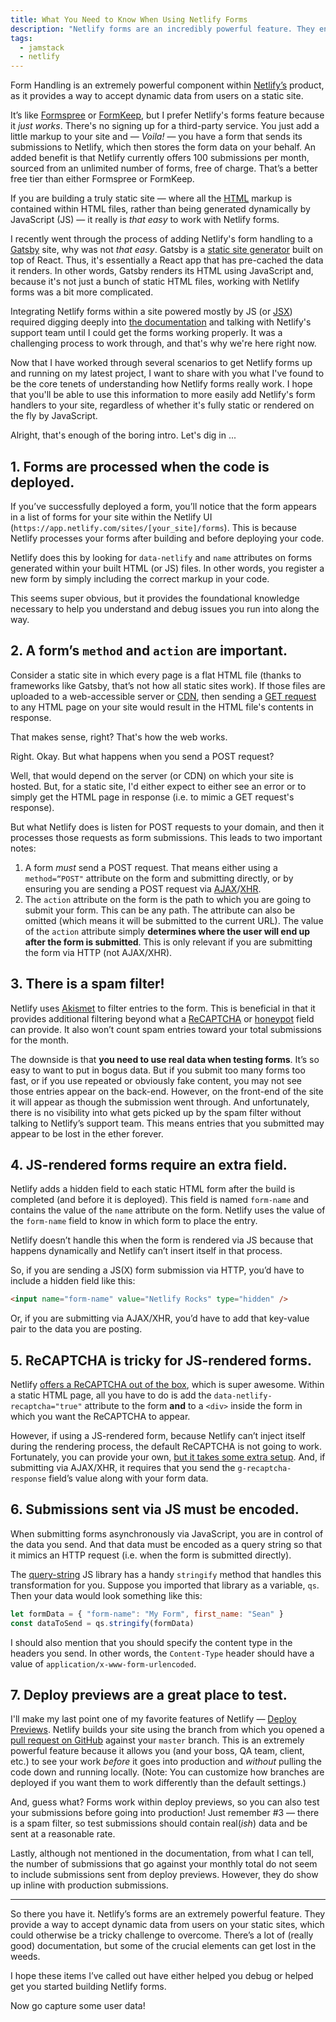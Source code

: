 ```yaml
---
title: What You Need to Know When Using Netlify Forms
description: "Netlify forms are an incredibly powerful feature. They enable you to accept dynamically-driven user data on your static site. But you must understand a few key concepts about Netlify forms if you're going to have success working with them."
tags:
  - jamstack
  - netlify
---
```


Form Handling is an extremely powerful component within [Netlify’s](https://www.netlify.com/) product, as it provides a way to accept dynamic data from users on a static site.

It’s like [Formspree](https://formspree.io/) or [FormKeep](https://formkeep.com/), but I prefer Netlify's forms feature because it _just works_. There's no signing up for a third-party service. You just add a little markup to your site and — _Voila!_ — you have a form that sends its submissions to Netlify, which then stores the form data on your behalf. An added benefit is that Netlify currently offers 100 submissions per month, sourced from an unlimited number of forms, free of charge. That’s a better free tier than either Formspree or FormKeep.

If you are building a truly static site — where all the [HTML](/wtf-is-html) markup is contained within HTML files, rather than being generated dynamically by JavaScript (JS) — it really is _that easy_ to work with Netlify forms.

I recently went through the process of adding Netlify's form handling to a [Gatsby](https://www.gatsbyjs.org/) site, why was not _that easy_. Gatsby is a [static site generator](https://www.staticgen.com/) built on top of React. Thus, it's essentially a React app that has pre-cached the data it renders. In other words, Gatsby renders its HTML using JavaScript and, because it's not just a bunch of static HTML files, working with Netlify forms was a bit more complicated.

Integrating Netlify forms within a site powered mostly by JS (or [JSX](https://reactjs.org/docs/introducing-jsx.html)) required digging deeply into [the documentation](https://www.netlify.com/docs/form-handling/) and talking with Netlify's support team until I could get the forms working properly. It was a challenging process to work through, and that's why we're here right now.

Now that I have worked through several scenarios to get Netlify forms up and running on my latest project, I want to share with you what I've found to be the core tenets of understanding how Netlify forms really work. I hope that you'll be able to use this information to more easily add Netlify's form handlers to your site, regardless of whether it's fully static or rendered on the fly by JavaScript.

Alright, that's enough of the boring intro. Let's dig in ...

## 1. Forms are processed when the code is deployed.

If you’ve successfully deployed a form, you’ll notice that the form appears in a list of forms for your site within the Netlify UI (`https://app.netlify.com/sites/[your_site]/forms`). This is because Netlify processes your forms after building and before deploying your code.

Netlify does this by looking for `data-netlify` and `name` attributes on forms generated within your built HTML (or JS) files. In other words, you register a new form by simply including the correct markup in your code.

This seems super obvious, but it provides the foundational knowledge necessary to help you understand and debug issues you run into along the way.

## 2. A form’s `method` and `action` are important.

Consider a static site in which every page is a flat HTML file (thanks to frameworks like Gatsby, that’s not how all static sites work). If those files are uploaded to a web-accessible server or [CDN](https://en.wikipedia.org/wiki/Content_delivery_network), then sending a [GET request](https://en.wikipedia.org/wiki/Hypertext_Transfer_Protocol) to any HTML page on your site would result in the HTML file's contents in response.

That makes sense, right? That's how the web works.

Right. Okay. But what happens when you send a POST request?

Well, that would depend on the server (or CDN) on which your site is hosted. But, for a static site, I'd either expect to either see an error or to simply get the HTML page in response (i.e. to mimic a GET request's response).

But what Netlify does is listen for POST requests to your domain, and then it processes those requests as form submissions. This leads to two important notes:

1. A form _must_ send a POST request. That means either using a `method=“POST"` attribute on the form and submitting directly, or by ensuring you are sending a POST request via [AJAX](<https:en.wikipedia.org_wiki_Ajax_(programming)>)/[XHR](https://en.wikipedia.org/wiki/XMLHttpRequest).
2. The `action` attribute on the form is the path to which you are going to submit your form. This can be any path. The attribute can also be omitted (which means it will be submitted to the current URL). The value of the `action` attribute simply **determines where the user will end up after the form is submitted**. This is only relevant if you are submitting the form via HTTP (not AJAX/XHR).

## 3. There is a spam filter!

Netlify uses [Akismet](https://akismet.com/) to filter entries to the form. This is beneficial in that it provides additional filtering beyond what a [ReCAPTCHA](https://en.wikipedia.org/wiki/ReCAPTCHA) or [honeypot](<https://en.wikipedia.org/wiki/Honeypot_(computing)>) field can provide. It also won’t count spam entries toward your total submissions for the month.

The downside is that **you need to use real data when testing forms**. It’s so easy to want to put in bogus data. But if you submit too many forms too fast, or if you use repeated or obviously fake content, you may not see those entries appear on the back-end. However, on the front-end of the site it will appear as though the submission went through. And unfortunately, there is no visibility into what gets picked up by the spam filter without talking to Netlify’s support team. This means entries that you submitted may appear to be lost in the ether forever.

## 4. JS-rendered forms require an extra field.

Netlify adds a hidden field to each static HTML form after the build is completed (and before it is deployed). This field is named `form-name` and contains the value of the `name` attribute on the form. Netlify uses the value of the `form-name` field to know in which form to place the entry.

Netlify doesn’t handle this when the form is rendered via JS because that happens dynamically and Netlify can’t insert itself in that process.

So, if you are sending a JS(X) form submission via HTTP, you’d have to include a hidden field like this:

```html
<input name="form-name" value="Netlify Rocks" type="hidden" />
```

Or, if you are submitting via AJAX/XHR, you’d have to add that key-value pair to the data you are posting.

## 5. ReCAPTCHA is tricky for JS-rendered forms.

Netlify [offers a ReCAPTCHA out of the box](https://www.netlify.com/docs/form-handling/#explicit-recaptcha-2), which is super awesome. Within a static HTML page, all you have to do is add the `data-netlify-recaptcha="true"` attribute to the form **and** to a `<div>` inside the form in which you want the ReCAPTCHA to appear.

However, if using a JS-rendered form, because Netlify can’t inject itself during the rendering process, the default ReCAPTCHA is not going to work. Fortunately, you can provide your own, [but it takes some extra setup](https://www.netlify.com/docs/form-handling#custom-recaptcha-2-with-your-own-settings). And, if submitting via AJAX/XHR, it requires that you send the `g-recaptcha-response` field’s value along with your form data.

## 6. Submissions sent via JS must be encoded.

When submitting forms asynchronously via JavaScript, you are in control of the data you send. And that data must be encoded as a query string so that it mimics an HTTP request (i.e. when the form is submitted directly).

The [query-string](https://github.com/sindresorhus/query-string) JS library has a handy `stringify` method that handles this transformation for you. Suppose you imported that library as a variable, `qs`. Then your data would look something like this:

```js
let formData = { "form-name": "My Form", first_name: "Sean" }
const dataToSend = qs.stringify(formData)
```

I should also mention that you should specify the content type in the headers you send. In other words, the `Content-Type` header should have a value of `application/x-www-form-urlencoded`.

## 7. Deploy previews are a great place to test.

I'll make my last point one of my favorite features of Netlify — [Deploy Previews](https://www.netlify.com/docs/continuous-deployment/). Netlify builds your site using the branch from which you opened a [pull request on GitHub](https://help.github.com/en/articles/about-pull-requests) against your `master` branch. This is an extremely powerful feature because it allows you (and your boss, QA team, client, etc.) to see your work _before_ it goes into production and _without_ pulling the code down and running locally. (Note: You can customize how branches are deployed if you want them to work differently than the default settings.)

And, guess what? Forms work within deploy previews, so you can also test your submissions before going into production! Just remember #3 — there is a spam filter, so test submissions should contain real(_ish_) data and be sent at a reasonable rate.

Lastly, although not mentioned in the documentation, from what I can tell, the number of submissions that go against your monthly total do not seem to include submissions sent from deploy previews. However, they do show up inline with production submissions.

---

So there you have it. Netlify’s forms are an extremely powerful feature. They provide a way to accept dynamic data from users on your static sites, which could otherwise be a tricky challenge to overcome. There’s a lot of (really good) documentation, but some of the crucial elements can get lost in the weeds.

I hope these items I’ve called out have either helped you debug or helped get you started building Netlify forms.

Now go capture some user data!
